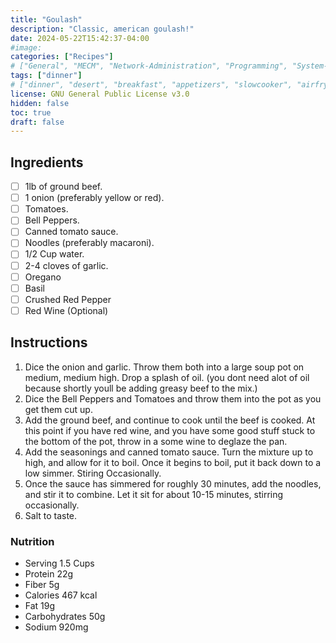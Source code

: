 ```yaml
---
title: "Goulash"
description: "Classic, american goulash!" 
date: 2024-05-22T15:42:37-04:00
#image: 
categories: ["Recipes"]
# ["General", "MECM", "Network-Administration", "Programming", "System-Administration", "Recipes"]
tags: ["dinner"]
# ["dinner", "desert", "breakfast", "appetizers", "slowcooker", "airfryer"]
license: GNU General Public License v3.0 
hidden: false
toc: true
draft: false
---
```



## Ingredients

- [ ] 1lb of ground beef.
- [ ] 1 onion (preferably yellow or red).
- [ ] Tomatoes.
- [ ] Bell Peppers.
- [ ] Canned tomato sauce.
- [ ] Noodles (preferably macaroni).
- [ ] 1/2 Cup water.
- [ ] 2-4 cloves of garlic.
- [ ] Oregano
- [ ] Basil
- [ ] Crushed Red Pepper
- [ ] Red Wine (Optional)

## Instructions

1. Dice the onion and garlic. Throw them both into a large soup pot on medium, medium high. Drop a splash of oil. (you dont need alot of oil because shortly youll be adding greasy beef to the mix.)
2. Dice the Bell Peppers and Tomatoes and throw them into the pot as you get them cut up. 
3. Add the ground beef, and continue to cook until the beef is cooked. At this point if you have red wine, and you have some good stuff stuck to the bottom of the pot, throw in a some wine to deglaze the pan.
4. Add the seasonings and canned tomato sauce. Turn the mixture up to high, and allow for it to boil. Once it begins to boil, put it back down to a low simmer. Stiring Occasionally.
5. Once the sauce has simmered for roughly 30 minutes, add the noodles, and stir it to combine. Let it sit for about 10-15 minutes, stirring occasionally.
6. Salt to taste.

### Nutrition

- Serving 1.5 Cups
- Protein 22g
- Fiber 5g
- Calories 467 kcal
- Fat 19g
- Carbohydrates 50g
- Sodium 920mg